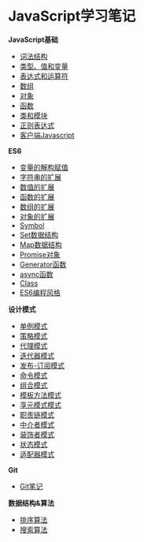 # JavaScript学习笔记

**JavaScript基础**
* [词法结构](JavaScript基础/词法结构.md)
* [类型、值和变量](JavaScript基础/类型、值和变量.md)
* [表达式和运算符](JavaScript基础/表达式和运算符.md)
* [数组](JavaScript基础/数组.md)
* [对象](JavaScript基础/对象.md)
* [函数](JavaScript基础/函数.md)
* [类和模块](JavaScript基础/类和模块.md)
* [正则表达式](JavaScript基础/正则表达式.md)
* [客户端Javascript](JavaScript基础/客户端Javascript.md)

**ES6**
* [变量的解构赋值](ES6/变量的解构赋值.md)
* [字符串的扩展](ES6/字符串的扩展.md)
* [数值的扩展](ES6/数值的扩展.md)
* [函数的扩展](ES6/函数的扩展.md)
* [数组的扩展](ES6/数组的扩展.md)
* [对象的扩展](ES6/对象的扩展.md)
* [Symbol](ES6/Symbol.md)
* [Set数据结构](ES6/Set数据结构.md)
* [Map数据结构](ES6/Map数据结构.md)
* [Promise对象](ES6/Promise对象.md)
* [Generator函数](ES6/Generator函数.md)
* [async函数](ES6/async函数.md)
* [Class](ES6/Class.md)
* [ES6编程风格](ES6/ES6编程风格.md)

**设计模式**
* [单例模式](设计模式/单例模式.md)
* [策略模式](设计模式/策略模式.md)
* [代理模式](设计模式/代理模式.md)
* [迭代器模式](设计模式/迭代器模式.md)
* [发布-订阅模式](设计模式/发布-订阅模式.md)
* [命令模式](设计模式/命令模式.md)
* [组合模式](设计模式/组合模式.md)
* [模板方法模式](设计模式/模板方法模式.md)
* [享元模式模式](设计模式/享元模式模式.md)
* [职责链模式](设计模式/职责链模式.md)
* [中介者模式](设计模式/中介者模式.md)
* [装饰者模式](设计模式/装饰者模式.md)
* [状态模式](设计模式/状态模式.md)
* [适配器模式](设计模式/适配器模式.md)

**Git**
* [Git笔记](Git/Git笔记.md)

**数据结构&算法**
* [排序算法](数据结构&算法/排序算法.md)
* [搜索算法](数据结构&算法/搜索算法.md)
